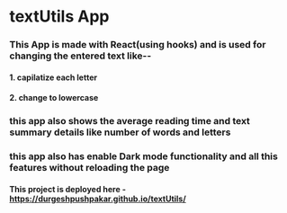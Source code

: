 # textUtils App

### This App is made with React(using hooks) and is used for changing the entered text like--
#### 1. capilatize each letter
#### 2. change to lowercase 

### this app also shows the average reading time and text summary details like number of words and letters
### this app also has enable Dark mode functionality and all this features without reloading the page 
#### This project is deployed here - https://durgeshpushpakar.github.io/textUtils/

